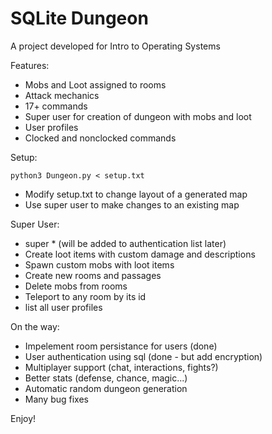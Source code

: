 SQLite Dungeon
==============
A project developed for Intro to Operating Systems

Features:
- Mobs and Loot assigned to rooms
- Attack mechanics
- 17+ commands
- Super user for creation of dungeon with mobs and loot
- User profiles
- Clocked and nonclocked commands

Setup:
```
python3 Dungeon.py < setup.txt
```
- Modify setup.txt to change layout of a generated map
- Use super user to make changes to an existing map

Super User:
- super * (will be added to authentication list later)
- Create loot items with custom damage and descriptions
- Spawn custom mobs with loot items
- Create new rooms and passages
- Delete mobs from rooms
- Teleport to any room by its id
- list all user profiles

On the way:
- Impelement room persistance for users (done)
- User authentication using sql (done - but add encryption)
- Multiplayer support (chat, interactions, fights?)
- Better stats (defense, chance, magic...)
- Automatic random dungeon generation
- Many bug fixes

Enjoy!
